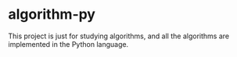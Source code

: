 # algorithm-py
This project is just for studying algorithms, and all the algorithms are implemented in the Python language.  
